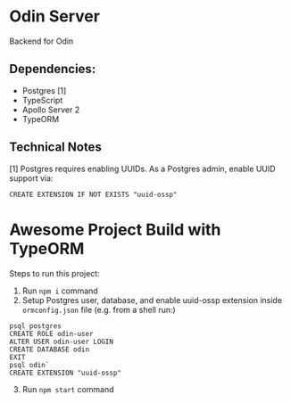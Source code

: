 # Odin Server
Backend for Odin

## Dependencies:

 - Postgres [1]
 - TypeScript
 - Apollo Server 2
 - TypeORM


## Technical Notes
[1] Postgres requires enabling UUIDs. As a Postgres admin, enable UUID support via:
  ```
  CREATE EXTENSION IF NOT EXISTS "uuid-ossp"
  ```

# Awesome Project Build with TypeORM
        
Steps to run this project:

1. Run `npm i` command
2. Setup Postgres user, database, and enable uuid-ossp extension inside `ormconfig.json` file
  (e.g. from a shell run:)
  ```
  psql postgres
  CREATE ROLE odin-user
  ALTER USER odin-user LOGIN
  CREATE DATABASE odin
  EXIT
  psql odin`
  CREATE EXTENSION "uuid-ossp"
  ```
3. Run `npm start` command
